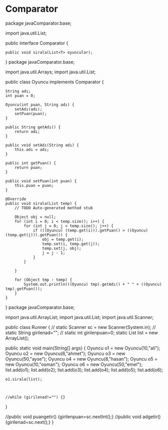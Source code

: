 # Comparator
package javaComparator.base;

import java.util.List;

public interface Comparator <T>{

	public void sirala(List<T> oyuncular);
	
	
}
package javaComparator.base;

import java.util.Arrays;
import java.util.List;

public class Oyuncu implements Comparator {

	String adı;
	int puan = 0;

	Oyuncu(int puan, String adı) {
		setAdı(adı);
		setPuan(puan);
	}

	public String getAdı() {
		return adı;
	}

	public void setAdı(String adı) {
		this.adı = adı;
	}

	public int getPuan() {
		return puan;
	}

	public void setPuan(int puan) {
		this.puan = puan;
	}

	@Override
	public void sirala(List temp) {
		// TODO Auto-generated method stub

		Object obj = null;
		for (int i = 0; i < temp.size(); i++) {
			for (int j = 0; j < temp.size(); j++) {
				if (((Oyuncu) (temp.get(i))).getPuan() > ((Oyuncu) (temp.get(j))).getPuan()) {
					obj = temp.get(i);
					temp.set(i, temp.get(j));
					temp.set(j, obj);
					j = j - 1;
				}
			}

		}

		for (Object tmp : temp) {
			System.out.println(((Oyuncu) tmp).getAdı() + " " + ((Oyuncu) tmp).getPuan());
		}
	}
}
package javaComparator.base;

import java.util.ArrayList;
import java.util.List;
import java.util.Scanner;

public class Runner {
//	static Scanner sc = new Scanner(System.in);
//	static String girilenad="";
//	static int girilenpuan=0;
	static List<Object> list = new ArrayList<Object>();
	
	
public static void main(String[] args) {
	Oyuncu o1 = new Oyuncu(10,"ali");
	Oyuncu o2 = new Oyuncu(6,"ahmet");
	Oyuncu o3 = new Oyuncu(50,"ayse");
	Oyuncu o4 = new Oyuncu(8,"hasan");
	Oyuncu o5 = new Oyuncu(10,"osman");
	Oyuncu o6 = new Oyuncu(50,"emel");
	list.add(o1);
	list.add(o2);
	list.add(o3);
	list.add(o4);
	list.add(o5);
	list.add(o6);
	
	o1.sirala(list);
	
	
	
	//while (girilenad!="") {}
	
}

//public void puangetir() {girilenpuan=sc.nextInt();}
//public void adgetir() {girilenad=sc.next();}
}
